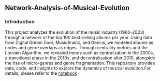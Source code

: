 ## Network-Analysis-of-Musical-Evolution

### Introduction

This project analyzes the evolution of the music industry (1960–2023) through a network of the top 100 best-selling albums per year. Using data from Digital Dream Door, MusicBrainz, and Genius, we modeled albums as nodes and genre overlaps as edges. Through centrality metrics and the Louvain Algorithm, we revealed trends such as centralization in the 2000s, a transitional phase in the 2010s, and decentralization after 2010, alongside the rise of micro-genres and genre fragmentation. This repository provides data, code, and insights to explore the dynamics of musical evolution.For details, please refer to the [notebook](https://github.com/si-tong-chen/Network-Analysis-of-Musical-Evolution/blob/main/Network%20Analysis%20of%20Musical%20Evolution.ipynb)